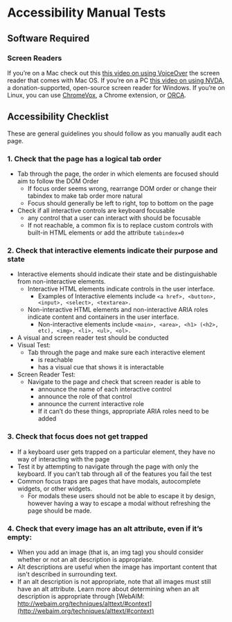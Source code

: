 # Accessibility Manual Tests
## Software Required
### Screen Readers
If you’re on a Mac check out this [this video on using VoiceOver](https://www.youtube.com/watch?v=5R-6WvAihms&list=PLNYkxOF6rcICWx0C9LVWWVqvHlYJyqw7g&index=6) the screen reader that comes with Mac OS. If you’re on a PC [this video on using NVDA](https://www.youtube.com/watch?v=Jao3s_CwdRU&list=PLNYkxOF6rcICWx0C9LVWWVqvHlYJyqw7g&index=4), a donation-supported, open-source screen reader for Windows. If you’re on Linux, you can use [ChromeVox](https://chrome.google.com/webstore/detail/chromevox-classic-extensi/kgejglhpjiefppelpmljglcjbhoiplfn?hl=en), a Chrome extension, or [ORCA](https://help.gnome.org/users/orca/stable/introduction.html.en).
## Accessibility Checklist
These are general guidelines you should follow as you manually audit each page.
### 1. Check that the page has a logical tab order
* Tab through the page, the order in which elements are focused should aim to follow the DOM Order
  * If focus order seems wrong, rearrange DOM order or change their tabindex to make tab order more natural
  * Focus should generally be left to right, top to bottom on the page
* Check if all interactive controls are keyboard focusable
  * any control that a user can interact with should be focusable
  * If not reachable, a common fix is to replace custom controls with built-in HTML elements or add the attribute `tabindex=0`

### 2. Check that interactive elements indicate their purpose and state
* Interactive elements should indicate their state and be distinguishable from non-interactive elements. 
  * Interactive HTML elements indicate controls in the user interface.
    * Examples of Interactive elements include `<a href>, <button>, <input>, <select>, <textarea>.`
  * Non-interactive HTML elements and non-interactive ARIA roles indicate content and containers in the user interface.	
    * Non-interactive elements include `<main>, <area>, <h1> (<h2>, etc), <img>, <li>, <ul>, <ol>.`
* A visual and screen reader test should be conducted
* Visual Test:
  * Tab through the page and make sure each interactive element 
    * is reachable
    * has a visual cue that shows it is interactable
* Screen Reader Test:
  * Navigate to the page and check that screen reader is able to
    * announce the name of each interactive control
    * announce the role of that control
    * announce the current interactive role
    * If it can’t do these things, appropriate ARIA roles need to be added
### 3. Check that focus does not get trapped
* If a keyboard user gets trapped on a particular element, they have no way of interacting with the page
* Test it by attempting to navigate through the page with only the keyboard. If you can’t tab through all of the features you fail the test
* Common focus traps are pages that have modals, autocomplete widgets, or other widgets. 
   * For modals these users should not be able to escape it by design, however having a way to escape a modal without refreshing the page should be made. 

### 4. Check that every image has an alt attribute, even if it’s empty: 
* When you add an image (that is, an img tag) you should consider whether or not an alt description is appropriate. 
* Alt descriptions are useful when the image has important content that isn't described in surrounding text. 
* If an alt description is not appropriate, note that all images must still have an alt attribute. Learn more about determining when an alt description is appropriate through [WebAIM: http://webaim.org/techniques/alttext/#context](http://webaim.org/techniques/alttext/#context)



